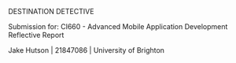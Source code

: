 DESTINATION DETECTIVE

Submission for: CI660 - Advanced Mobile Application Development Reflective Report

Jake Hutson |  21847086 | University of Brighton
